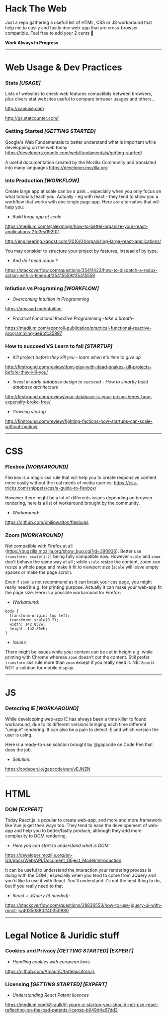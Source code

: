 # Hack The Web
Just a repo gathering a usefull list of HTML, CSS or JS workaround that help me to easily and fastly dev web-app that are cross-browser compatible. Feel free to add your 2 cents 🤘

**Work Always In Progress**


-------
# Web Usage & Dev Practices

### Stats *[USAGE]*
Lists of websites to check web features compatibily between browsers, plus divers stat websites useful to compare browser usages and others...

http://caniuse.com

http://gs.statcounter.com/

### Getting Started *[GETTING STARTED]*
Google's Web Fundamentals to better understand what is important while developping on the web today
https://developers.google.com/web/fundamentals/getting-started/

A useful documentation created by the Mozilla Community and translated into many languages
https://developer.mozilla.org

### Into Production *[WORKFLOW]*
Create large app at scale can be a pain... especially when you only focus on what tutorials teach you. Actually - eg with react - they tend to show you a workflow that works with one single page app. Here are alternativs that will help you:

- *Build large app at scale*

https://medium.com/@alexmngn/how-to-better-organize-your-react-applications-2fd3ea1920f1

http://engineering.kapost.com/2016/01/organizing-large-react-applications/

You may consider to structure your project by features, instead of by type.

- *And do I need redux ?*

https://stackoverflow.com/questions/35411423/how-to-dispatch-a-redux-action-with-a-timeout/35415559#35415559


### Intiution vs Programing *[WORKFLOW]*
- *Overcoming Intuition in Programming*

https://amasad.me/intuition

- *Practical Functional Reactive Programming -take a breath-*

https://medium.com/appnroll-publication/practical-functional-reactive-programming-ae9bfc35897

### How to succeed VS Learn to fail *[STARTUP]*
- *Kill project before they kill you - learn when it's time to give up*

http://firstround.com/review/dont-play-with-dead-snakes-kill-projects-before-they-kill-you/

- *Invest in early database design to succeed - How to smartly build database architecture*

http://firstround.com/review/your-database-is-your-prison-heres-how-expensify-broke-free/

- *Growing startup*

http://firstround.com/review/fighting-factions-how-startups-can-scale-without-mutiny/

-------
# CSS

### Flexbox *[WORKAROUND]*
Flexbox is a magic css rule that will help you to create responsive content more easily without the real needs of media queries: https://css-tricks.com/snippets/css/a-guide-to-flexbox/

However there might be a lot of differents issues depending on browser rendering, here is a list of workaround brought by the community.

 - *Workaround:*

https://github.com/philipwalton/flexbugs

### Zoom *[WORKAROUND]*
Not compatible with Firefox at all (https://bugzilla.mozilla.org/show_bug.cgi?id=390936). Better use `transform: scale(1.2)` being fully compatible now. However `scale` and `zoom` don't behave the same way at all ; while `scale` resize the content, zoom can resize a whole page and make it fit to viewport size (`scale` will leave empty spaces or make the page scroll). 

Even if `zoom` is not recommend as it can break your css page, you might really need it e.g. for printing purpose. Actually it can make your web-app fit the page size. Here is a possible workaround for Firefox:

 - *Workaround:*

```
body {
  transform-origin: top left;
  transform: scale(0.7);
  width: 142.85vw;
  height: 142.85vh;
}
```

 - *Issues:*

There might be issues while your content can be cut in height e.g. while printing with Chrome whereas `zoom` doesn't cut the content.
Still prefer `transform` css rule more than `zoom` except if you really need it. NB: `Zoom` is NOT a solution for mobile display.


-------
# JS

### Detecting IE *[WORKAROUND]*
While developping web-app IE has always been a time killer to found workaround, due to its different versions bringing each time different "unique" rendering. It can also be a pain to detect IE and which version the user is using.

Here is a ready-to-use solution brought by @gapcode on Code Pen that does the job.

 - *Solution:*

https://codepen.io/gapcode/pen/vEJNZN

-------
# HTML

### DOM *[EXPERT]*
Today React.js is popular to create web-app, and more and more framework like Vue.js get their ways too. They tend to ease the developement of web-app and help you to better/fastly produce, although they add more complexity to DOM rendering.

 - *Here you can start to understand what is DOM:*

https://developer.mozilla.org/en-US/docs/Web/API/Document_Object_Model/Introduction

It can be useful to understand the interaction your rendering process is doing with the DOM ; especially when you tend to come from JQuery and you'd like to use it with React. You'll understand it's not the best thing to do, but if you really need to that

 - *React + JQuery (if needed):*
  
https://stackoverflow.com/questions/38836553/how-to-use-jquery-ui-with-react-js/40350880#40350880


------
# Legal Notice & Juridic stuff
 	
### Cookies and Privacy *[GETTING STARTED] [EXPERT]*
- *Handling cookies with european laws*

https://github.com/AmauriC/tarteaucitron.js

### Licensing *[GETTING STARTED] [EXPERT]*
- *Understanding React Patent licences*

https://medium.com/@raulk/if-youre-a-startup-you-should-not-use-react-reflecting-on-the-bsd-patents-license-b049d4a67dd2
